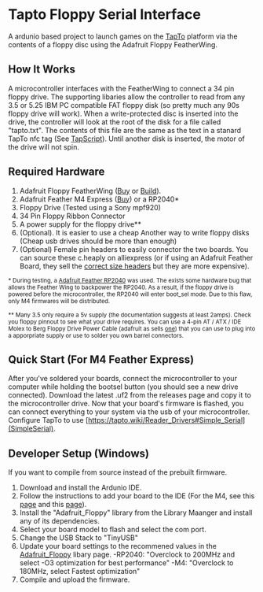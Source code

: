 # Tapto Floppy Serial Interface
A ardunio based project to launch games on the [TapTo](https://tapto.wiki/Main_Page) platform via the contents of a floppy disc using the Adafruit Floppy FeatherWing.

## How It Works
A microcontroller interfaces with the FeatherWing to connect a 34 pin floppy drive. The supporting libaries allow the controller to read from any 3.5 or 5.25 IBM PC compatible FAT floppy disk (so pretty much any 90s floppy drive will work). When a write-protected disc is inserted into the drive, the controller will look at the root of the disk for a file called "tapto.txt". The contents of this file are the same as the text in a stanard TapTo nfc tag (See [TapScript](https://tapto.wiki/TapScript)). Until another disk is inserted, the motor of the drive will not spin.

## Required Hardware
1. Adafruit Floppy FeatherWing ([Buy](https://www.adafruit.com/product/5679) or [Build](https://github.com/adafruit/Adafruit_Floppy_FeatherWing_PCB)).
2. Adafruit Feather M4 Express ([Buy](https://www.adafruit.com/product/3857)) or a RP2040*
3. Floppy Drive (Tested using a Sony mpf920)
4. 34 Pin Floppy Ribbon Connector
5. A power supply for the floppy drive**
6. (Optional). It is easier to use a cheap Another way to write floppy disks (Cheap usb drives should be more than enough)
7. (Optional) Female pin headers to easily connector the two boards. You can source these c.heaply on alliexpress (or if using an Adafruit Feather Board, they sell the [correct size headers](https://www.adafruit.com/product/2940) but they are more expensive).

<sup>\* During testing, a [Adafruit Feather RP2040](https://www.adafruit.com/product/4884) was used. The exists some hardware bug that allows the Feather Wing to backpower the RP2040. As a result, if the floppy drive is powered before the microcontroller, the RP2040 will enter boot_sel mode. Due to this flaw, only M4 firmwares will be distributed.</sup>

<sup>\** Many 3.5 only require a 5v supply (the documentation suggests at least 2amps). Check you floppy pinnout to see what your drive requires. You can use a 4-pin AT / ATX / IDE Molex to Berg Floppy Drive Power Cable (adafruit as sells [one](https://www.adafruit.com/product/425)) that you can use to plug into a apporpriate supply or use to solder you own barrel connectors.</sup>

## Quick Start (For M4 Feather Express)
After you've soldered your boards, connect the microcontroller to your computer while holding the bootsel button (you should see a new drive connected). Download the latest .uf2 from the releases page and copy it to the microcontroller drive. Now that your board's firmware is flashed, you can connect everything to your system via the usb of your microcontroller. Configure TapTo to use [https://tapto.wiki/Reader_Drivers#Simple_Serial](SimpleSerial).

## Developer Setup (Windows)
If you want to compile from source instead of the prebuilt firmware.
1. Download and install the Ardunio IDE.
2. Follow the instructions to add your board to the IDE (For the M4, see this [page](https://learn.adafruit.com/adafruit-feather-m4-express-atsamd51/setup) and this [page](https://learn.adafruit.com/adafruit-feather-m4-express-atsamd51/using-with-arduino-ide)).
3. Install the "Adafruit_Floppy" library from the Library Maanger and install any of its dependencies.
4. Select your board model to flash and select the com port.
5. Change the USB Stack to "TinyUSB"
6. Update your board settings to the recommened values in the [Adafruit_Floppy](https://github.com/adafruit/Adafruit_Floppy) libary page.
   -RP2040: "Overclock to 200MHz and select -O3 optimization for best performance"
   -M4: "Overclock to 180MHz, select Fastest optimization"
7. Compile and upload the firmware.
